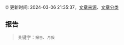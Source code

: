 :alarm_clock: 更新时间: 2024-03-06 21:35:37。[文章来源](/README.md)、[文章分类](/TAGS.md)

## 报告


> 关键字：`报告`、`月报`



